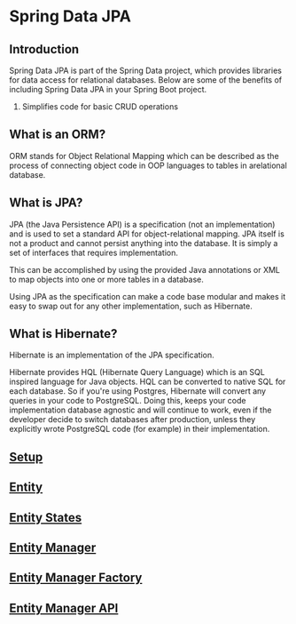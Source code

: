 # Spring Data JPA

## Introduction

Spring Data JPA is part of the Spring Data project, which provides libraries for data access for relational databases. Below are some of the benefits of including Spring Data JPA in your Spring Boot project.

1. Simplifies code for basic CRUD operations
<!-- 2. Provides  -->

## What is an ORM?

ORM stands for Object Relational Mapping which can be described as the process of connecting object code in OOP languages to tables in arelational database.

## What is JPA?

JPA (the Java Persistence API) is a specification (not an implementation) and is used to set a standard API for object-relational mapping. JPA itself is not a product and cannot persist anything into the database. It is simply a set of interfaces that requires implementation.

This can be accomplished by using the provided Java annotations or XML to map objects into one or more tables in a database.

Using JPA as the specification can make a code base modular and makes it easy to swap out for any other implementation, such as Hibernate.

## What is Hibernate?

Hibernate is an implementation of the JPA specification.

Hibernate provides HQL (Hibernate Query Language) which is an SQL inspired language for Java objects.
HQL can be converted to native SQL for each database. So if you're using Postgres, Hibernate will convert any queries in your code to PostgreSQL. Doing this, keeps your code implementation database agnostic and will continue to work, even if the developer decide to switch databases after production, unless they explicitly wrote PostgreSQL code (for example) in their implementation.

## [Setup](./setup.md)

## [Entity](./entities.md)

## [Entity States](./entity-states.md)

## [Entity Manager](./entity-manager.md)

## [Entity Manager Factory](./entity-manager-factory.md)

## [Entity Manager API](./entity-manager-api.md)